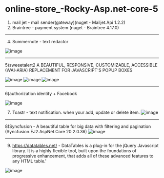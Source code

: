 # online-store_-Rocky-Asp.net-core-5
1) mail jet - mail sender(gateway)(nuget - Mailjet.Api 1.2.2)
2) Braintree - payment system (nuget - Braintree 4.17.0)
_________________________________________________________________________________________________________________________________________________________________________
4) Summernote - text redactor


![image](https://user-images.githubusercontent.com/70452790/197119084-15a466e1-9d98-44e6-8c33-b3bafc45c8af.png)
_________________________________________________________________________________________________________________________________________________________________________
5)sweeetalert2
A BEAUTIFUL, RESPONSIVE, CUSTOMIZABLE, ACCESSIBLE (WAI-ARIA) REPLACEMENT FOR JAVASCRIPT'S POPUP BOXES

![image](https://user-images.githubusercontent.com/70452790/197121500-bccdd491-c8c5-4452-854b-86b642e8fc10.png)
![image](https://user-images.githubusercontent.com/70452790/197121568-e3102480-d077-48cc-bd4d-d31b56cb9f33.png)
![image](https://user-images.githubusercontent.com/70452790/197121594-49115e57-329b-4b40-ba9f-5c65ddd31d92.png)
_________________________________________________________________________________________________________________________________________________________________________
6)authorization identity + Facebook

![image](https://user-images.githubusercontent.com/70452790/197121413-760681f9-b933-4c7d-a876-c1cdf3762186.png)

7) Toastr -  text notification. when your add, update or delete item.
![image](https://user-images.githubusercontent.com/70452790/197122400-0486f59a-f420-4551-9dfa-f40c7bc29778.png)
_________________________________________________________________________________________________________________________________________________________________________
8)Syncfusion - A beautiful table for big data with filtering and pagination (Syncfusion.EJ2.AspNet.Core 20.2.0.36)
![image](https://user-images.githubusercontent.com/70452790/197124961-9abd1134-5ef6-47d2-aed9-f5e99e1aac15.png)
_________________________________________________________________________________________________________________________________________________________________________
9) https://datatables.net/  - DataTables is a plug-in for the jQuery Javascript library. It is a highly flexible tool, built upon the foundations of progressive enhancement, that adds all of these advanced features to any HTML table.'

![image](https://user-images.githubusercontent.com/70452790/197134414-3f749504-5fa2-4e66-88b4-322fd468e501.png)




